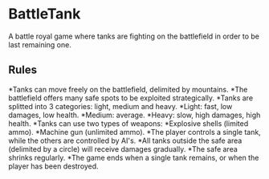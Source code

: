 # BattleTank
A battle royal game where tanks are fighting on the battlefield in order to be last remaining one.

## Rules
  *Tanks can move freely on the battlefield, delimited by mountains.
  *The battlefield offers many safe spots to be exploited strategically.
  *Tanks are splitted into 3 categories: light, medium and heavy.
    *Light: fast, low damages, low health.
    *Medium: average.
    *Heavy: slow, high damages, high health. 
  *Tanks can use two types of weapons:
    *Explosive shells (limited ammo).
    *Machine gun (unlimited ammo).
  *The player controls a single tank, while the others are controlled by AI's.
  *All tanks outside the safe area (delimited by a circle) will receive damages gradually.
  *The safe area shrinks regularly.
  *The game ends when a single tank remains, or when the player has been destroyed.

